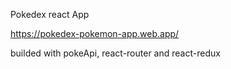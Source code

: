 Pokedex react App

https://pokedex-pokemon-app.web.app/

builded with pokeApi, react-router and react-redux
